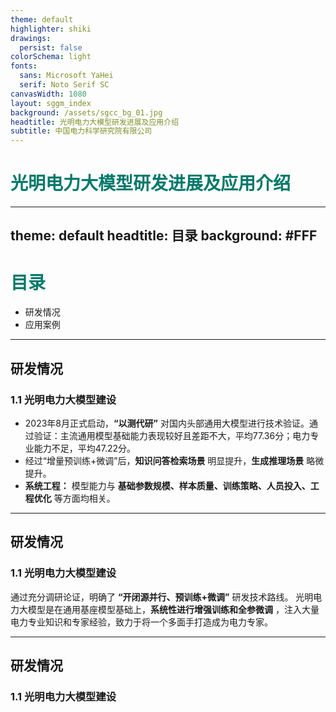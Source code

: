 ```yaml
---
theme: default
highlighter: shiki
drawings:
  persist: false
colorSchema: light
fonts:
  sans: Microsoft YaHei
  serif: Noto Serif SC
canvasWidth: 1080
layout: sggm_index
background: /assets/sgcc_bg_01.jpg
headtitle: 光明电力大模型研发进展及应用介绍
subtitle: 中国电力科学研究院有限公司
---
```


<style>
h1 {
  color: #01796a;
}
</style>

# 光明电力大模型研发进展及应用介绍

---
theme: default
headtitle: 目录
background: #FFF
---

<style>
h1 {
  color: #01796a;
}

font {
  size: 30px;
}

</style>

# 目录
- 研发情况
- 应用案例


---

## 研发情况
### 1.1 光明电力大模型建设


<div class="grid grid-cols-1 mt-15">

<TextCard title="通用大模型技术验证">

- 2023年8月正式启动，**“以测代研”** 对国内头部通用大模型进行技术验证。通过验证：主流通用模型基础能力表现较好且差距不大，平均77.36分；电力专业能力不足，平均47.22分。
- 经过“增量预训练+微调”后，**知识问答检索场景** 明显提升，**生成推理场景** 略微提升。
- **系统工程：** 模型能力与 **基础参数规模、样本质量、训练策略、人员投入、工程优化** 等方面均相关。
</TextCard>
</div>

---

## 研发情况
### 1.1 光明电力大模型建设

<div class="grid grid-cols-1 mt-15">
<TextCard title="研发路线">

通过充分调研论证，明确了 **“开闭源并行、预训练+微调”** 研发技术路线。
光明电力大模型是在通用基座模型基础上，**系统性进行增强训练和全参微调** ，注入大量电力专业知识和专家经验，致力于将一个多面手打造成为电力专家。

</TextCard>
</div>
<div class="grid grid-cols-3 mt-15">
</div>

---

## 研发情况
### 1.1 光明电力大模型建设
